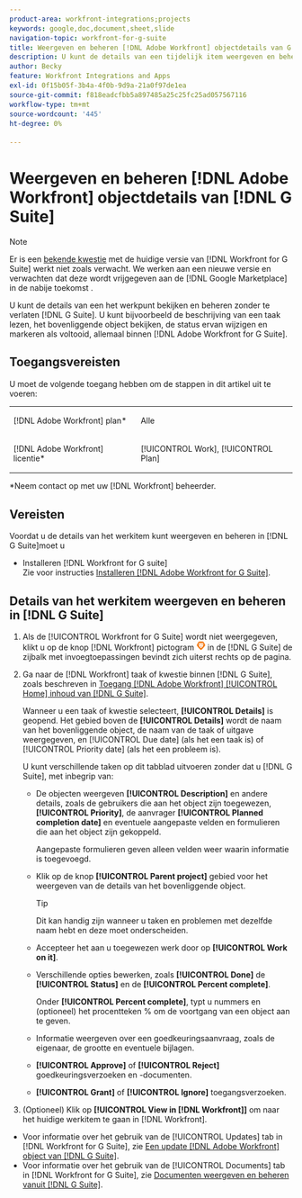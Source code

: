 ```yaml
---
product-area: workfront-integrations;projects
keywords: google,doc,document,sheet,slide
navigation-topic: workfront-for-g-suite
title: Weergeven en beheren [!DNL Adobe Workfront] objectdetails van G Suite
description: U kunt de details van een tijdelijk item weergeven en beheren zonder G Suite te verlaten. U kunt bijvoorbeeld de beschrijving van een taak lezen, het bovenliggende object bekijken, de status ervan wijzigen en markeren als voltooid, allemaal binnen [!DNL Adobe Workfront] voor G Suite.
author: Becky
feature: Workfront Integrations and Apps
exl-id: 0f15b05f-3b4a-4f0b-9d9a-21a0f97de1ea
source-git-commit: f818eadcfbb5a897485a25c25fc25ad057567116
workflow-type: tm+mt
source-wordcount: '445'
ht-degree: 0%

---
```


# Weergeven en beheren [!DNL Adobe Workfront] objectdetails van [!DNL G Suite]

>[!NOTE]
>
>Er is een [bekende kwestie](https://experienceleague.adobe.com/docs/workfront-known-issues/issues/new-workfront-experience/wf-current/wf-integrations-error-when-opening-wf-for-gsuite.html?lang=en) met de huidige versie van [!DNL Workfront for G Suite] werkt niet zoals verwacht. We werken aan een nieuwe versie en verwachten dat deze wordt vrijgegeven aan de [!DNL Google Marketplace] in de nabije toekomst .

U kunt de details van een het werkpunt bekijken en beheren zonder te verlaten [!DNL G Suite]. U kunt bijvoorbeeld de beschrijving van een taak lezen, het bovenliggende object bekijken, de status ervan wijzigen en markeren als voltooid, allemaal binnen [!DNL Adobe Workfront for G Suite].

## Toegangsvereisten

U moet de volgende toegang hebben om de stappen in dit artikel uit te voeren:

<table style="table-layout:auto"> 
 <col> 
 <col> 
 <tbody> 
  <tr> 
   <td role="rowheader">[!DNL Adobe Workfront] plan*</td> 
   <td> <p>Alle</p> </td> 
  </tr> 
  <tr> 
   <td role="rowheader">[!DNL Adobe Workfront] licentie*</td> 
   <td> <p>[!UICONTROL Work], [!UICONTROL Plan]</p> </td> 
  </tr> 
</tbody> 
</table>

&#42;Neem contact op met uw [!DNL Workfront] beheerder.

## Vereisten

Voordat u de details van het werkitem kunt weergeven en beheren in [!DNL G Suite]moet u

* Installeren [!DNL Workfront for G suite]\
   Zie voor instructies [Installeren [!DNL Adobe Workfront for G Suite]](../../workfront-integrations-and-apps/workfront-for-g-suite/install-workfront-for-gsuite.md).

## Details van het werkitem weergeven en beheren in [!DNL G Suite]

1. Als de [!UICONTROL Workfront for G Suite] wordt niet weergegeven, klikt u op de knop [!DNL Workfront] pictogram ![](assets/wf-lion-icon.png) in de [!DNL G Suite] de zijbalk met invoegtoepassingen bevindt zich uiterst rechts op de pagina.
1. Ga naar de [!DNL Workfront] taak of kwestie binnen [!DNL G Suite], zoals beschreven in [Toegang [!DNL Adobe Workfront] [!UICONTROL Home] inhoud van [!DNL G Suite]](../../workfront-integrations-and-apps/workfront-for-g-suite/access-wf-home-content-from-g-suite.md).

   Wanneer u een taak of kwestie selecteert, **[!UICONTROL Details]** is geopend. Het gebied boven de **[!UICONTROL Details]** wordt de naam van het bovenliggende object, de naam van de taak of uitgave weergegeven, en [!UICONTROL Due date] (als het een taak is) of [!UICONTROL Priority date] (als het een probleem is).


   U kunt verschillende taken op dit tabblad uitvoeren zonder dat u [!DNL G Suite], met inbegrip van:

   * De objecten weergeven **[!UICONTROL Description]** en andere details, zoals de gebruikers die aan het object zijn toegewezen, **[!UICONTROL Priority]**, de aanvrager **[!UICONTROL Planned completion date]** en eventuele aangepaste velden en formulieren die aan het object zijn gekoppeld.

      Aangepaste formulieren geven alleen velden weer waarin informatie is toegevoegd.

   * Klik op de knop **[!UICONTROL Parent project]** gebied voor het weergeven van de details van het bovenliggende object.

      >[!TIP]
      >
      >Dit kan handig zijn wanneer u taken en problemen met dezelfde naam hebt en deze moet onderscheiden.

   * Accepteer het aan u toegewezen werk door op **[!UICONTROL Work on it]**.
   * Verschillende opties bewerken, zoals **[!UICONTROL Done]** de **[!UICONTROL Status]** en de **[!UICONTROL Percent complete]**.

      Onder **[!UICONTROL Percent complete]**, typt u nummers en (optioneel) het procentteken % om de voortgang van een object aan te geven.
   * Informatie weergeven over een goedkeuringsaanvraag, zoals de eigenaar, de grootte en eventuele bijlagen.
   * **[!UICONTROL Approve]** of **[!UICONTROL Reject]** goedkeuringsverzoeken en -documenten.

   * **[!UICONTROL Grant]** of **[!UICONTROL Ignore]** toegangsverzoeken.

1. (Optioneel) Klik op **[!UICONTROL View in [!DNL Workfront]]** om naar het huidige werkitem te gaan in [!DNL Workfront].

* Voor informatie over het gebruik van de [!UICONTROL Updates] tab in [!DNL Workfront for G Suite], zie [Een update [!DNL Adobe Workfront] object van [!DNL G Suite]](../../workfront-integrations-and-apps/workfront-for-g-suite/update-a-workfront-object-in-gsuite.md).
* Voor informatie over het gebruik van de [!UICONTROL Documents] tab in [!DNL Workfront for G Suite], zie [Documenten weergeven en beheren vanuit [!DNL G Suite]](../../workfront-integrations-and-apps/workfront-for-g-suite/view-and-manage-documents-in-gsuite.md).
